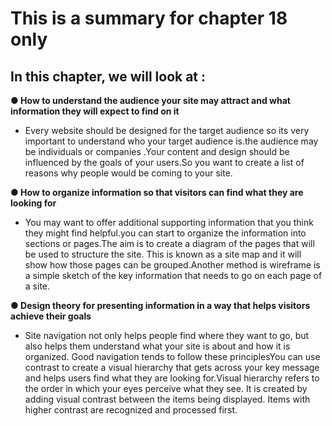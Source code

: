 # This is a summary for chapter 18 only 

## In this chapter, we will look at :

**● How to understand the audience your site may attract and
what information they will expect to find on it**


* Every website should be designed for the target audience so its very important to
understand who your target audience is.the audience may be individuals or companies .Your content and design should
be influenced by the goals of your users.So you want to create a list
of reasons why people would be coming to your site. 


**● How to organize information so that visitors can find what
they are looking for**


* You may want to offer additional supporting information that you think they might find helpful.you can
start to organize the information into sections or pages.The aim is to create a diagram of the pages that 
will be used to structure the site. This is known as a site map and it will show how those pages can 
be grouped.Another method is  wireframe is a simple sketch of the key information that needs to go on each page of a site.



**● Design theory for presenting information in a way that
helps visitors achieve their goals**

* Site navigation not only helps people find where they want to go, but also helps them understand what your site is about and how it is 
organized. Good navigation tends to follow these principlesYou can use contrast to create a visual hierarchy that gets across your 
key message and helps users find what they are looking for.Visual hierarchy refers to the order in which your eyes perceive what
they see. It is created by adding visual contrast between the items being displayed. Items with higher contrast are 
recognized and processed first.



